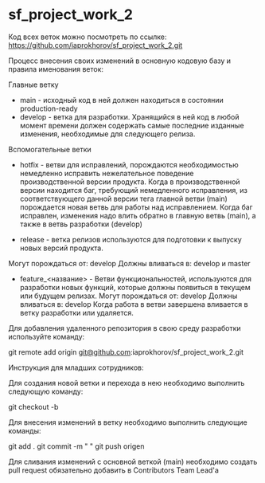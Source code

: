 # sf_project_work_2

Код всех веток можно посмотреть по ссылке:
https://github.com/iaprokhorov/sf_project_work_2.git

Процесс внесения своих изменений в основную кодовую базу и правила именования веток:

Главные ветку
- main - исходный код в ней должен находиться в состоянии production-ready
- develop - ветка для разработки. Хранящийся в ней код в любой момент времени должен содержать самые последние изданные изменения, необходимые для следующего релиза.

Вспомогательные ветки
- hotfix - ветви для исправлений, порождаются необходимостью немедленно исправить нежелательное поведение производственной версии продукта. Когда в производственной версии находится баг, требующий немедленного исправления, из соответствующего данной версии тега главной ветви (main) порождается новая ветвь для работы над исправлением. Когда баг исправлен, изменения надо влить обратно в главную ветвь (main), а также в ветвь разработки (develop)

- release - ветка релизов используются для подготовки к выпуску новых версий продукта.

 Могут порождаться от: develop
 Должны вливаться в: develop и master

- feature_<название> - Ветви функциональностей, используются для разработки новых функций, которые должны появиться в текущем или будущем релизах.
Могут порождаться от: develop
Должны вливаться в: develop
Когда работа в ветви завершена вливается в ветку разработки или удаляется.

 Для добавления удаленного репозитория в свою среду разработки используйте команду:

git remote add origin git@github.com:iaprokhorov/sf_project_work_2.git


Инструкция для младших сотрудников:

Для создания новой ветки и перехода в нею необходимо выполнить следующую команду:

git checkout -b <bransh name>

Для внесения изменений в ветку необходимо выполнить следующие команды:

git add <file name>.
git commit -m "<comment> "
git push origen  <bransh name>

Для сливания изменений с основной веткой (main) необходимо создать pull request обязательно добавить в Contributors Team Lead'а
